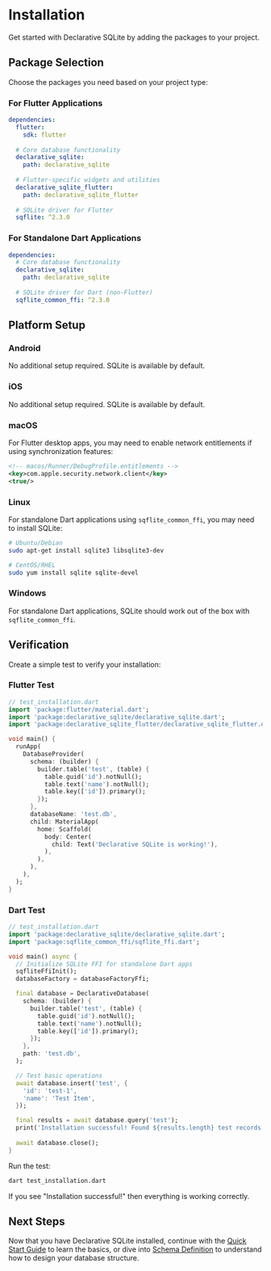 # Installation

Get started with Declarative SQLite by adding the packages to your project.

## Package Selection

Choose the packages you need based on your project type:

### For Flutter Applications

```yaml
dependencies:
  flutter:
    sdk: flutter
  
  # Core database functionality
  declarative_sqlite:
    path: declarative_sqlite
    
  # Flutter-specific widgets and utilities
  declarative_sqlite_flutter:
    path: declarative_sqlite_flutter
    
  # SQLite driver for Flutter
  sqflite: ^2.3.0
```

### For Standalone Dart Applications

```yaml
dependencies:
  # Core database functionality
  declarative_sqlite:
    path: declarative_sqlite
    
  # SQLite driver for Dart (non-Flutter)
  sqflite_common_ffi: ^2.3.0
```

## Platform Setup

### Android

No additional setup required. SQLite is available by default.

### iOS

No additional setup required. SQLite is available by default.

### macOS

For Flutter desktop apps, you may need to enable network entitlements if using synchronization features:

```xml
<!-- macos/Runner/DebugProfile.entitlements -->
<key>com.apple.security.network.client</key>
<true/>
```

### Linux

For standalone Dart applications using `sqflite_common_ffi`, you may need to install SQLite:

```bash
# Ubuntu/Debian
sudo apt-get install sqlite3 libsqlite3-dev

# CentOS/RHEL
sudo yum install sqlite sqlite-devel
```

### Windows

For standalone Dart applications, SQLite should work out of the box with `sqflite_common_ffi`.

## Verification

Create a simple test to verify your installation:

### Flutter Test

```dart
// test_installation.dart
import 'package:flutter/material.dart';
import 'package:declarative_sqlite/declarative_sqlite.dart';
import 'package:declarative_sqlite_flutter/declarative_sqlite_flutter.dart';

void main() {
  runApp(
    DatabaseProvider(
      schema: (builder) {
        builder.table('test', (table) {
          table.guid('id').notNull();
          table.text('name').notNull();
          table.key(['id']).primary();
        });
      },
      databaseName: 'test.db',
      child: MaterialApp(
        home: Scaffold(
          body: Center(
            child: Text('Declarative SQLite is working!'),
          ),
        ),
      ),
    ),
  );
}
```

### Dart Test

```dart
// test_installation.dart
import 'package:declarative_sqlite/declarative_sqlite.dart';
import 'package:sqflite_common_ffi/sqflite_ffi.dart';

void main() async {
  // Initialize SQLite FFI for standalone Dart apps
  sqfliteFfiInit();
  databaseFactory = databaseFactoryFfi;

  final database = DeclarativeDatabase(
    schema: (builder) {
      builder.table('test', (table) {
        table.guid('id').notNull();
        table.text('name').notNull();
        table.key(['id']).primary();
      });
    },
    path: 'test.db',
  );

  // Test basic operations
  await database.insert('test', {
    'id': 'test-1',
    'name': 'Test Item',
  });

  final results = await database.query('test');
  print('Installation successful! Found ${results.length} test records.');
  
  await database.close();
}
```

Run the test:

```bash
dart test_installation.dart
```

If you see "Installation successful!" then everything is working correctly.

## Next Steps

Now that you have Declarative SQLite installed, continue with the [Quick Start Guide](quick-start) to learn the basics, or dive into [Schema Definition](../core-library/schema-definition) to understand how to design your database structure.